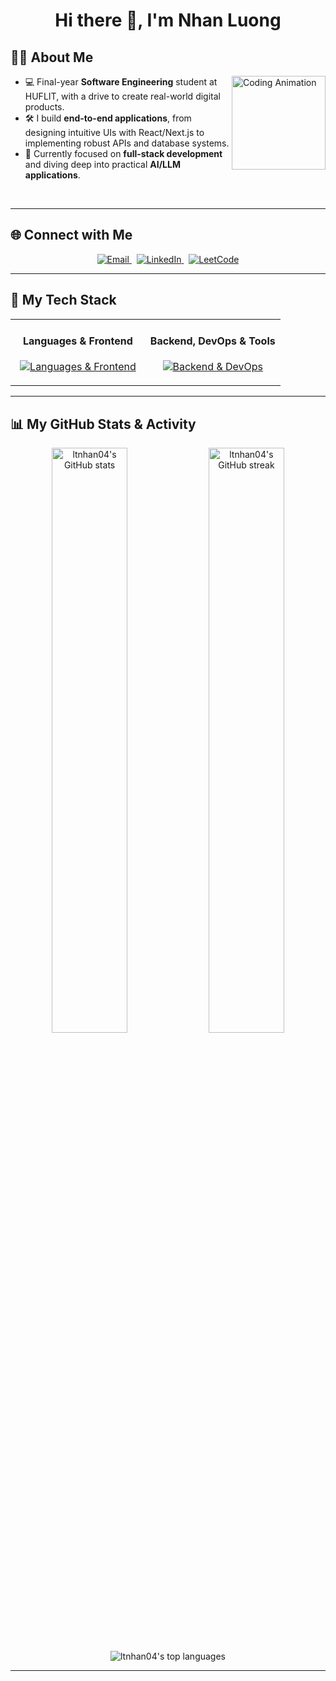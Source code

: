 <h1 align="center">Hi there 👋, I'm Nhan Luong</h1>

## 👨‍💻 About Me

<img src="https://media3.giphy.com/media/v1.Y2lkPTc5MGI3NjExZTUzdTg1dGY4anJuNTY1YmZoanU5ZzNuZWd3N20xejNyZHE4ZDgxYyZlcD12MV9pbnRlcm5hbF9naWZfYnlfaWQmY3Q9Zw/YYW0hHizzIOrlhimPG/giphy.gif" alt="Coding Animation" align="right" width="150px" />

- 💻 Final-year **Software Engineering** student at HUFLIT, with a drive to create real-world digital products.
- 🛠️ I build **end-to-end applications**, from designing intuitive UIs with React/Next.js to implementing robust APIs and database systems.
- 🧠 Currently focused on **full-stack development** and diving deep into practical **AI/LLM applications**.

<br clear="both"/>

---

## 🌐 Connect with Me
<p align="center">
  <a href="mailto:luongtunhan2004@gmail.com" target="_blank">
    <img src="https://img.shields.io/badge/Email-D14836?style=for-the-badge&logo=gmail&logoColor=white" alt="Email"/>
  </a>
  &nbsp;
  <a href="https://www.linkedin.com/in/ltnhan04/" target="_blank"> 
    <img src="https://img.shields.io/badge/LinkedIn-0077B5?style=for-the-badge&logo=linkedin&logoColor=white" alt="LinkedIn"/>
  </a>
  &nbsp;
  <a href="https://leetcode.com/ltnhan_04" target="_blank">
    <img src="https://img.shields.io/badge/-LeetCode-FFA116?style=for-the-badge&logo=LeetCode&logoColor=black" alt="LeetCode"/>
  </a>
</p>

---

## 🚀 My Tech Stack

<table align="center">
  <tr>
    <td align="center" width="50%">
      <h4 align="center">Languages & Frontend</h4>
      <p align="center">
        <a href="#"><img src="https://skillicons.dev/icons?i=js,ts,py,cs,react,nextjs,redux,tailwindcss,figma" alt="Languages & Frontend"/></a>
      </p>
    </td>
    <td align="center" width="50%">
      <h4 align="center">Backend, DevOps & Tools</h4>
      <p align="center">
        <a href="#"><img src="https://skillicons.dev/icons?i=nodejs,express,dotnet,fastapi,mongodb,postgres,docker,githubactions,nginx,git,postman" alt="Backend & DevOps"/></a>
      </p>
    </td>
  </tr>
</table>

---

## 📊 My GitHub Stats & Activity

<p align="center">
  <img align="center" src="https://github-readme-stats.vercel.app/api?username=ltnhan04&show_icons=true&locale=en&theme=radical" alt="ltnhan04's GitHub stats" width="49%"/>
  <img align="center" src="https://github-readme-streak-stats.herokuapp.com/?user=ltnhan04&theme=radical" alt="ltnhan04's GitHub streak" width="49%" />
</p>
<p align="center">
  <img align="center" src="https://github-readme-stats.vercel.app/api/top-langs?username=ltnhan04&layout=compact&theme=radical" alt="ltnhan04's top languages"/>
</p>

---
